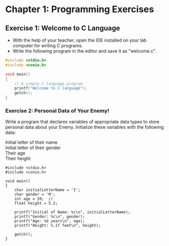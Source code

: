 # Chapter 1: Programming Exercises

## Exercise 1: Welcome to C Language

- With the help of your teacher, open the IDE installed on your lab computer for writing C programs.
- Write the following program in the editor and save it as "welcome.c".

```c
#include <stdio.h>
#include <conio.h>

void main() 
{
    // A simple C language program
    printf("Welcome to C language");
    getch();
}
```
### Exercise 2: Personal Data of Your Enemy!

Write a program that declares variables of appropriate data types to store personal data about your Enemy. Initialize these variables with the following data:

  Initial letter of their name <br>
  Initial letter of their gender <br>
  Their age <br>
  Their height <br>
```
#include <stdio.h>
#include <conio.h>

void main() 
{
    char initialLetterName = 'I';
    char gender = 'M';
    int age = 20;  //
    float height = 5.2;

    printf("Initial of Name: %c\n", initialLetterName);
    printf("Gender: %c\n", gender);
    printf("Age: %d years\n", age);
    printf("Height: %.1f feet\n", height);

    getch();
}
```
